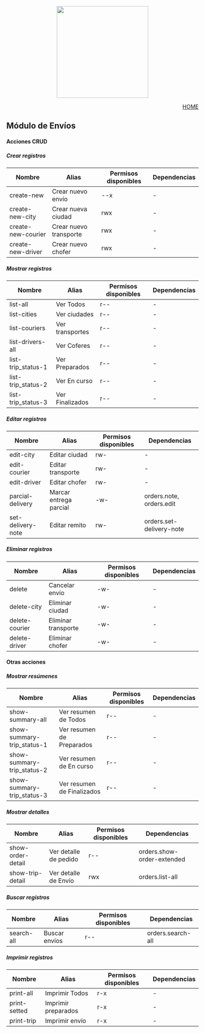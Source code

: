 <p align="center"><a href="https://app.papeleralamilagrosa.com.ar" target="_blank"><img src="https://app.papeleralamilagrosa.com.ar/images/logo.jpg" width="240"></a></p>

<p style="text-align: right;">
  <a href="../README.md">HOME</a>
</p>

## Módulo de Envíos

#### Acciones CRUD
##### Crear registros
Nombre            |Alias                 |Permisos disponibles|Dependencias
--                |-                     |-                   |-
create-new        |Crear nuevo envío     |--x                 |-
create-new-city   |Crear nueva ciudad    |rwx                 |-
create-new-courier|Crear nuevo transporte|rwx                 |-
create-new-driver |Crear nuevo chofer    |rwx                 |-

##### Mostrar registros
Nombre            |Alias          |Permisos disponibles|Dependencias
--                |-              |-                   |-
list-all          |Ver Todos      |r--                 |-
list-cities       |Ver ciudades   |r--                 |-
list-couriers     |Ver transportes|r--                 |-
list-drivers-all  |Ver Coferes    |r--                 |-
list-trip_status-1|Ver Preparados |r--                 |-
list-trip_status-2|Ver En curso   |r--                 |-
list-trip_status-3|Ver Finalizados|r--                 |-

##### Editar registros
Nombre            |Alias                 |Permisos disponibles|Dependencias
--                |-                     |-                   |-
edit-city         |Editar ciudad         |rw-                 |-
edit-courier      |Editar transporte     |rw-                 |-
edit-driver       |Editar chofer         |rw-                 |-
parcial-delivery  |Marcar entrega parcial|-w-                 |orders.note, orders.edit
set-delivery-note |Editar remito         |rw-                 |orders.set-delivery-note

##### Eliminar registros
Nombre        |Alias              |Permisos disponibles|Dependencias
--            |-                  |-                   |-
delete        |Cancelar envío     |-w-                 |-
delete-city   |Eliminar ciudad    |-w-                 |-
delete-courier|Eliminar transporte|-w-                 |-
delete-driver |Eliminar chofer    |-w-                 |-

#### Otras acciones
##### Mostrar resúmenes
Nombre                    |Alias                     |Permisos disponibles|Dependencias
--                        |-                         |-                   |-
show-summary-all          |Ver resumen de Todos      |r--                 |-
show-summary-trip_status-1|Ver resumen de Preparados |r--                 |-
show-summary-trip_status-2|Ver resumen de En curso   |r--                 |-
show-summary-trip_status-3|Ver resumen de Finalizados|r--                 |-

##### Mostrar detalles
Nombre           |Alias                |Permisos disponibles|Dependencias
--               |-                    |-                   |-
show-order-detail|Ver detalle de pedido|r--                 |orders.show-order-extended
show-trip-detail |Ver detalle de Envío |rwx                 |orders.list-all

##### Buscar registros
Nombre     |Alias        |Permisos disponibles|Dependencias
--         |-            |-                   |-
search-all |Buscar envíos|r--                 |orders.search-all

##### Imprimir registros
Nombre       |Alias                |Permisos disponibles|Dependencias
--           |-                    |-                   |-
print-all    |Imprimir Todos       |r-x                 |-
print-setted |Imprimir preparados  |r-x                 |-
print-trip   |Imprimir envío       |r-x                 |-